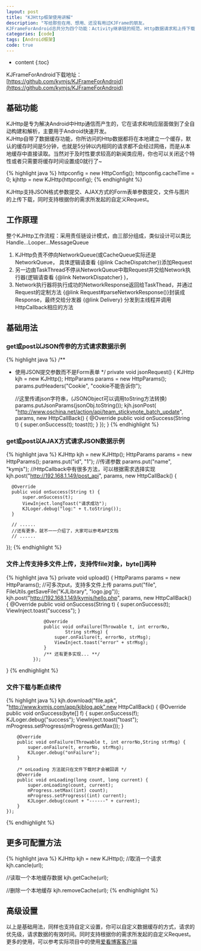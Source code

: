 ```yaml
---
layout: post
title: "KJHttp框架使用讲解"
description: "写给那些在用、想用、还没有用过KJFrame的朋友。  
KJFrameForAndroid总共分为四个功能：Activity继承链的规范，Http数据请求和上传下载，Bitmap大图加载以及ListView滚动时只加载内存图片，数据库对象存储与集合对象存储。还有一个独立出来的功能CJFrame插件化开发框架，支持启动在你的手机中未安装的apk应用。 "
categories: [code]
tags: [Android框架]
code: true
--- 
```


* content
{:toc}

KJFrameForAndroid下载地址：[https://github.com/kymjs/KJFrameForAndroid](https://github.com/kymjs/KJFrameForAndroid)

## 基础功能
KJHttp是专为解决Android中Http通信而产生的，它在请求和响应层面做到了全自动构建和解析，主要用于Android快速开发。  
KJHttp自带了数据缓存功能，你所访问的Http数据都将在本地建立一个缓存，默认的缓存时间是5分钟，也就是5分钟以内相同的请求都不会经过网络，而是从本地缓存中直接读取。当然对于及时性要求较高的新闻类应用，你也可以关闭这个特性或者只需要将缓存时间设置成0就行了~  

{% highlight java %} 
  httpconfig = new HttpConfig();
  httpconfig.cacheTime = 0;
  kjhttp = new KJHttp(httpconfig);
{% endhighlight %}

KJHttp支持JSON格式参数提交、AJAX方式的Form表单参数提交，文件与图片的上传下载，同时支持根据你的需求所发起的自定义Request。  

## 工作原理
整个KJHttp工作流程：采用责任链设计模式，由三部分组成，类似设计可以类比Handle...Looper...MessageQueue  
1. KJHttp负责不停向NetworkQueue(或CacheQueue实际还是NetworkQueue， 具体逻辑请查看 {@link CacheDispatcher})添加Request  
2. 另一边由TaskThread不停从NetworkQueue中取Request并交给Network执行器(逻辑请查看 {@link NetworkDispatcher} )，  
3. Network执行器将执行成功的NetworkResponse返回给TaskThead，并通过Request的定制方法 {@link Request#parseNetworkResponse()}封装成Response，最终交给分发器 {@link Delivery} 分发到主线程并调用HttpCallback相应的方法  

## 基础用法

### get或post以JSON传参的方式请求数据示例
{% highlight java %} 
 /**
   * 使用JSON提交参数而不是Form表单
   */
  private void jsonRequest() {
      KJHttp kjh = new KJHttp();
      HttpParams params = new HttpParams();
      params.putHeaders("Cookie", "cookie不能告诉你");

      //这里传递json字符串，(JSONObject可以调用toString方法转换)
      params.putJsonParams(jsonObj.toString());
      kjh.jsonPost(
              "http://www.oschina.net/action/api/team_stickynote_batch_update",
              params, new HttpCallBack() {
                  @Override
                  public void onSuccess(String t) {
                      super.onSuccess(t);
                      toast(t);
                  }
              });
  }
{% endhighlight %}

### get或post以AJAX方式请求JSON数据示例
{% highlight java %} 
  KJHttp kjh = new KJHttp();
  HttpParams params = new HttpParams(); 
  params.put("id", "1"); //传递参数
  params.put("name", "kymjs");
  //HttpCallback中有很多方法，可以根据需求选择实现
  kjh.post("http://192.168.1.149/post_api", params, new HttpCallBack() {

      @Override
      public void onSuccess(String t) {
          super.onSuccess(t);
          ViewInject.longToast("请求成功");
          KJLoger.debug("log:" + t.toString());
      }

      // ......
      //还有更多，就不一一介绍了，大家可以参考API文档
      // ......
  });
{% endhighlight %}

### 文件上传支持多文件上传，支持传file对象，byte[]两种
{% highlight java %} 
  private void upload() {
      HttpParams params = new HttpParams();
      //可多次put，支持多文件上传
      params.put("file", FileUtils.getSaveFile("KJLibrary", "logo.jpg"));
      kjh.post("http://192.168.1.149/kymjs/hello.php", params,
              new HttpCallBack() {
                  @Override
                  public void onSuccess(String t) {
                      super.onSuccess(t);
                      ViewInject.toast("success");
                  }

                  @Override
                  public void onFailure(Throwable t, int errorNo,
                          String strMsg) {
                      super.onFailure(t, errorNo, strMsg);
                      ViewInject.toast("error" + strMsg);
                  }
                  /** 还有更多实现... **/
              });
  }
{% endhighlight %}

### 文件下载与断点续传
{% highlight java %} 
 kjh.download("file.apk", "http://www.kymjs.com/app/kjblog.apk",new HttpCallBack() {
        @Override
        public void onSuccess(byte[] f) {
            super.onSuccess(f);
            KJLoger.debug("success");
            ViewInject.toast("toast");
            mProgress.setProgress(mProgress.getMax());
        }

        @Override
        public void onFailure(Throwable t, int errorNo,String strMsg) {
            super.onFailure(t, errorNo, strMsg);
            KJLoger.debug("onFailure");
        }

        /* onLoading 方法就只在文件下载时才会被回调 */
        @Override
        public void onLoading(long count, long current) {
            super.onLoading(count, current);
            mProgress.setMax((int) count);
            mProgress.setProgress((int) current);
            KJLoger.debug(count + "------" + current);
        }
    });
{% endhighlight %}

## 更多可配置方法
{% highlight java %} 
KJHttp kjh = new KJHttp();
//取消一个请求
kjh.cancle(url);

//读取一个本地缓存数据
kjh.getCache(url);

//删除一个本地缓存
kjh.removeCache(url);
{% endhighlight %}

## 高级设置
以上是基础用法，同样也支持自定义设置，你可以自定义数据缓存的方式，请求的优先级，请求数据的有效时间。同时支持根据你的需求所发起的自定义Request。
更多的使用，可以参考实际项目中的使用[爱看博客客户端](https://github.com/KJFrame/KJBlog)
